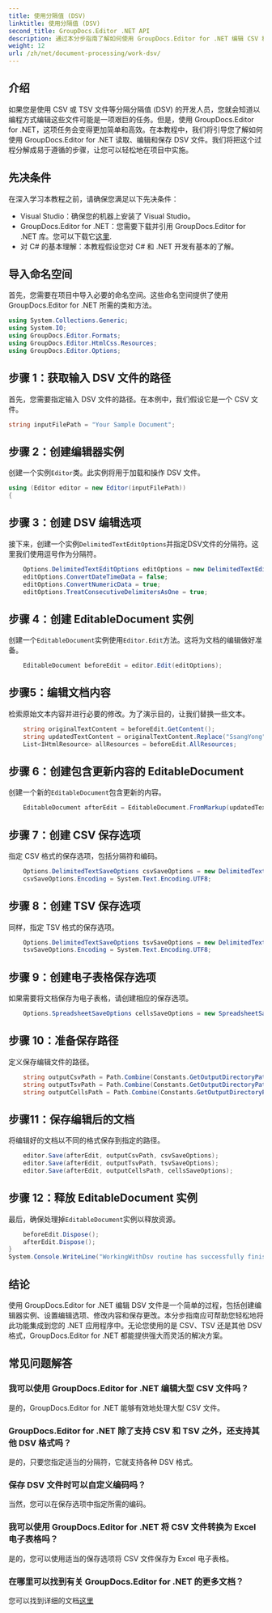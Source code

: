 ```yaml
---
title: 使用分隔值 (DSV)
linktitle: 使用分隔值 (DSV)
second_title: GroupDocs.Editor .NET API
description: 通过本分步指南了解如何使用 GroupDocs.Editor for .NET 编辑 CSV 和 TSV 文件。轻松改进您的 .NET 项目。
weight: 12
url: /zh/net/document-processing/work-dsv/
---
```

## 介绍
如果您是使用 CSV 或 TSV 文件等分隔分隔值 (DSV) 的开发人员，您就会知道以编程方式编辑这些文件可能是一项艰巨的任务。但是，使用 GroupDocs.Editor for .NET，这项任务会变得更加简单和高效。在本教程中，我们将引导您了解如何使用 GroupDocs.Editor for .NET 读取、编辑和保存 DSV 文件。我们将把这个过程分解成易于遵循的步骤，让您可以轻松地在项目中实施。
## 先决条件
在深入学习本教程之前，请确保您满足以下先决条件：
- Visual Studio：确保您的机器上安装了 Visual Studio。
-  GroupDocs.Editor for .NET：您需要下载并引用 GroupDocs.Editor for .NET 库。您可以下载它[这里](https://releases.groupdocs.com/editor/net/).
- 对 C# 的基本理解：本教程假设您对 C# 和 .NET 开发有基本的了解。
## 导入命名空间
首先，您需要在项目中导入必要的命名空间。这些命名空间提供了使用 GroupDocs.Editor for .NET 所需的类和方法。
```csharp
using System.Collections.Generic;
using System.IO;
using GroupDocs.Editor.Formats;
using GroupDocs.Editor.HtmlCss.Resources;
using GroupDocs.Editor.Options;
```

## 步骤 1：获取输入 DSV 文件的路径
首先，您需要指定输入 DSV 文件的路径。在本例中，我们假设它是一个 CSV 文件。
```csharp
string inputFilePath = "Your Sample Document";
```
## 步骤 2：创建编辑器实例
创建一个实例`Editor`类。此实例将用于加载和操作 DSV 文件。
```csharp
using (Editor editor = new Editor(inputFilePath))
{
```
## 步骤 3：创建 DSV 编辑选项
接下来，创建一个实例`DelimitedTextEditOptions`并指定DSV文件的分隔符。这里我们使用逗号作为分隔符。
```csharp
    Options.DelimitedTextEditOptions editOptions = new DelimitedTextEditOptions(",");
    editOptions.ConvertDateTimeData = false;
    editOptions.ConvertNumericData = true;
    editOptions.TreatConsecutiveDelimitersAsOne = true;
```
## 步骤 4：创建 EditableDocument 实例
创建一个`EditableDocument`实例使用`Editor.Edit`方法。这将为文档的编辑做好准备。
```csharp
    EditableDocument beforeEdit = editor.Edit(editOptions);
```
## 步骤5：编辑文档内容
检索原始文本内容并进行必要的修改。为了演示目的，让我们替换一些文本。
```csharp
    string originalTextContent = beforeEdit.GetContent();
    string updatedTextContent = originalTextContent.Replace("SsangYong", "Chevrolet").Replace("Kyron", "Camaro");
    List<IHtmlResource> allResources = beforeEdit.AllResources;
```
## 步骤 6：创建包含更新内容的 EditableDocument
创建一个新的`EditableDocument`包含更新的内容。
```csharp
    EditableDocument afterEdit = EditableDocument.FromMarkup(updatedTextContent, allResources);
```
## 步骤 7：创建 CSV 保存选项
指定 CSV 格式的保存选项，包括分隔符和编码。
```csharp
    Options.DelimitedTextSaveOptions csvSaveOptions = new DelimitedTextSaveOptions(",");
    csvSaveOptions.Encoding = System.Text.Encoding.UTF8;
```
## 步骤 8：创建 TSV 保存选项
同样，指定 TSV 格式的保存选项。
```csharp
    Options.DelimitedTextSaveOptions tsvSaveOptions = new DelimitedTextSaveOptions("\t");
    tsvSaveOptions.Encoding = System.Text.Encoding.UTF8;
```
## 步骤 9：创建电子表格保存选项
如果需要将文档保存为电子表格，请创建相应的保存选项。
```csharp
    Options.SpreadsheetSaveOptions cellsSaveOptions = new SpreadsheetSaveOptions(SpreadsheetFormats.Xlsm);
```
## 步骤 10：准备保存路径
定义保存编辑文件的路径。
```csharp
    string outputCsvPath = Path.Combine(Constants.GetOutputDirectoryPath(inputFilePath), Path.GetFileNameWithoutExtension(inputFilePath) + ".csv");
    string outputTsvPath = Path.Combine(Constants.GetOutputDirectoryPath(inputFilePath), Path.GetFileNameWithoutExtension(inputFilePath) + ".tsv");
    string outputCellsPath = Path.Combine(Constants.GetOutputDirectoryPath(inputFilePath), Path.GetFileNameWithoutExtension(inputFilePath) + ".xlsm");
```
## 步骤11：保存编辑后的文档
将编辑好的文档以不同的格式保存到指定的路径。
```csharp
    editor.Save(afterEdit, outputCsvPath, csvSaveOptions);
    editor.Save(afterEdit, outputTsvPath, tsvSaveOptions);
    editor.Save(afterEdit, outputCellsPath, cellsSaveOptions);
```
## 步骤 12：释放 EditableDocument 实例
最后，确保处理掉`EditableDocument`实例以释放资源。
```csharp
    beforeEdit.Dispose();
    afterEdit.Dispose();
}
System.Console.WriteLine("WorkingWithDsv routine has successfully finished");
```
## 结论
使用 GroupDocs.Editor for .NET 编辑 DSV 文件是一个简单的过程，包括创建编辑器实例、设置编辑选项、修改内容和保存更改。本分步指南应可帮助您轻松地将此功能集成到您的 .NET 应用程序中。无论您使用的是 CSV、TSV 还是其他 DSV 格式，GroupDocs.Editor for .NET 都能提供强大而灵活的解决方案。
## 常见问题解答
### 我可以使用 GroupDocs.Editor for .NET 编辑大型 CSV 文件吗？
是的，GroupDocs.Editor for .NET 能够有效地处理大型 CSV 文件。
### GroupDocs.Editor for .NET 除了支持 CSV 和 TSV 之外，还支持其他 DSV 格式吗？
是的，只要您指定适当的分隔符，它就支持各种 DSV 格式。
### 保存 DSV 文件时可以自定义编码吗？
当然，您可以在保存选项中指定所需的编码。
### 我可以使用 GroupDocs.Editor for .NET 将 CSV 文件转换为 Excel 电子表格吗？
是的，您可以使用适当的保存选项将 CSV 文件保存为 Excel 电子表格。
### 在哪里可以找到有关 GroupDocs.Editor for .NET 的更多文档？
您可以找到详细的文档[这里](https://tutorials.groupdocs.com/editor/net/)